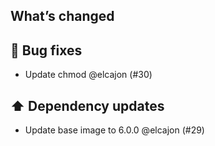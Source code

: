## What’s changed
## 🐛 Bug fixes

- Update chmod @elcajon (#30)

## ⬆️ Dependency updates

- Update base image to 6.0.0 @elcajon (#29)
